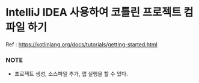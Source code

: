 # IntelliJ IDEA 사용하여 코틀린 프로젝트 컴파일 하기

Ref : https://kotlinlang.org/docs/tutorials/getting-started.html

### NOTE
- 프로젝트 생성, 소스파일 추가, 앱 실행을 할 수 있다.